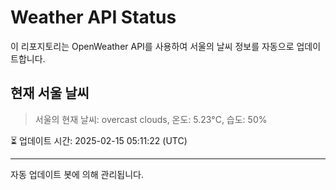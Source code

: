 
# Weather API Status

이 리포지토리는 OpenWeather API를 사용하여 서울의 날씨 정보를 자동으로 업데이트합니다.

## 현재 서울 날씨
> 서울의 현재 날씨: overcast clouds, 온도: 5.23°C, 습도: 50%

⏳ 업데이트 시간: 2025-02-15 05:11:22 (UTC)

---
자동 업데이트 봇에 의해 관리됩니다.
